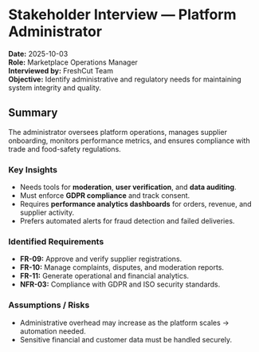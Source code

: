 # Stakeholder Interview — Platform Administrator

**Date:** 2025-10-03  
**Role:** Marketplace Operations Manager  
**Interviewed by:** FreshCut Team  
**Objective:** Identify administrative and regulatory needs for maintaining system integrity and quality.

## Summary
The administrator oversees platform operations, manages supplier onboarding, monitors performance metrics, and ensures compliance with trade and food-safety regulations.

### Key Insights
- Needs tools for **moderation**, **user verification**, and **data auditing**.  
- Must enforce **GDPR compliance** and track consent.  
- Requires **performance analytics dashboards** for orders, revenue, and supplier activity.  
- Prefers automated alerts for fraud detection and failed deliveries.

### Identified Requirements
- **FR-09:** Approve and verify supplier registrations.  
- **FR-10:** Manage complaints, disputes, and moderation reports.  
- **FR-11:** Generate operational and financial analytics.  
- **NFR-03:** Compliance with GDPR and ISO security standards.

### Assumptions / Risks
- Administrative overhead may increase as the platform scales → automation needed.  
- Sensitive financial and customer data must be handled securely.
